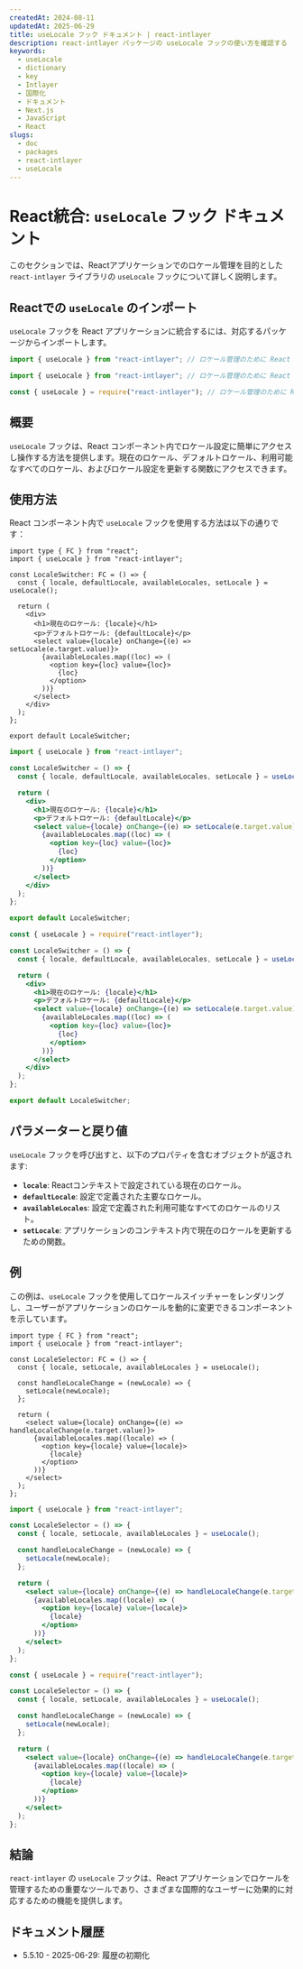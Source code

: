 ```yaml
---
createdAt: 2024-08-11
updatedAt: 2025-06-29
title: useLocale フック ドキュメント | react-intlayer
description: react-intlayer パッケージの useLocale フックの使い方を確認する
keywords:
  - useLocale
  - dictionary
  - key
  - Intlayer
  - 国際化
  - ドキュメント
  - Next.js
  - JavaScript
  - React
slugs:
  - doc
  - packages
  - react-intlayer
  - useLocale
---
```


# React統合: `useLocale` フック ドキュメント

このセクションでは、Reactアプリケーションでのロケール管理を目的とした `react-intlayer` ライブラリの `useLocale` フックについて詳しく説明します。

## Reactでの `useLocale` のインポート

`useLocale` フックを React アプリケーションに統合するには、対応するパッケージからインポートします。

```typescript codeFormat="typescript"
import { useLocale } from "react-intlayer"; // ロケール管理のために React コンポーネントで使用
```

```javascript codeFormat="esm"
import { useLocale } from "react-intlayer"; // ロケール管理のために React コンポーネントで使用
```

```javascript codeFormat="commonjs"
const { useLocale } = require("react-intlayer"); // ロケール管理のために React コンポーネントで使用
```

## 概要

`useLocale` フックは、React コンポーネント内でロケール設定に簡単にアクセスし操作する方法を提供します。現在のロケール、デフォルトロケール、利用可能なすべてのロケール、およびロケール設定を更新する関数にアクセスできます。

## 使用方法

React コンポーネント内で `useLocale` フックを使用する方法は以下の通りです：

```tsx fileName="src/components/LocaleSwitcher.tsx" codeFormat="typescript"
import type { FC } from "react";
import { useLocale } from "react-intlayer";

const LocaleSwitcher: FC = () => {
  const { locale, defaultLocale, availableLocales, setLocale } = useLocale();

  return (
    <div>
      <h1>現在のロケール: {locale}</h1>
      <p>デフォルトロケール: {defaultLocale}</p>
      <select value={locale} onChange={(e) => setLocale(e.target.value)}>
        {availableLocales.map((loc) => (
          <option key={loc} value={loc}>
            {loc}
          </option>
        ))}
      </select>
    </div>
  );
};

export default LocaleSwitcher;
```

```jsx fileName="src/components/LocaleSwitcher.mjx" codeFormat="esm"
import { useLocale } from "react-intlayer";

const LocaleSwitcher = () => {
  const { locale, defaultLocale, availableLocales, setLocale } = useLocale();

  return (
    <div>
      <h1>現在のロケール: {locale}</h1>
      <p>デフォルトロケール: {defaultLocale}</p>
      <select value={locale} onChange={(e) => setLocale(e.target.value)}>
        {availableLocales.map((loc) => (
          <option key={loc} value={loc}>
            {loc}
          </option>
        ))}
      </select>
    </div>
  );
};

export default LocaleSwitcher;
```

```jsx fileName="src/components/LocaleSwitcher.csx" codeFormat="commonjs"
const { useLocale } = require("react-intlayer");

const LocaleSwitcher = () => {
  const { locale, defaultLocale, availableLocales, setLocale } = useLocale();

  return (
    <div>
      <h1>現在のロケール: {locale}</h1>
      <p>デフォルトロケール: {defaultLocale}</p>
      <select value={locale} onChange={(e) => setLocale(e.target.value)}>
        {availableLocales.map((loc) => (
          <option key={loc} value={loc}>
            {loc}
          </option>
        ))}
      </select>
    </div>
  );
};

export default LocaleSwitcher;
```

## パラメーターと戻り値

`useLocale` フックを呼び出すと、以下のプロパティを含むオブジェクトが返されます:

- **`locale`**: Reactコンテキストで設定されている現在のロケール。
- **`defaultLocale`**: 設定で定義された主要なロケール。
- **`availableLocales`**: 設定で定義された利用可能なすべてのロケールのリスト。
- **`setLocale`**: アプリケーションのコンテキスト内で現在のロケールを更新するための関数。

## 例

この例は、`useLocale` フックを使用してロケールスイッチャーをレンダリングし、ユーザーがアプリケーションのロケールを動的に変更できるコンポーネントを示しています。

```tsx fileName="src/components/LocaleSelector.tsx" codeFormat="typescript"
import type { FC } from "react";
import { useLocale } from "react-intlayer";

const LocaleSelector: FC = () => {
  const { locale, setLocale, availableLocales } = useLocale();

  const handleLocaleChange = (newLocale) => {
    setLocale(newLocale);
  };

  return (
    <select value={locale} onChange={(e) => handleLocaleChange(e.target.value)}>
      {availableLocales.map((locale) => (
        <option key={locale} value={locale}>
          {locale}
        </option>
      ))}
    </select>
  );
};
```

```jsx fileName="src/components/LocaleSelector.mjx" codeFormat="esm"
import { useLocale } from "react-intlayer";

const LocaleSelector = () => {
  const { locale, setLocale, availableLocales } = useLocale();

  const handleLocaleChange = (newLocale) => {
    setLocale(newLocale);
  };

  return (
    <select value={locale} onChange={(e) => handleLocaleChange(e.target.value)}>
      {availableLocales.map((locale) => (
        <option key={locale} value={locale}>
          {locale}
        </option>
      ))}
    </select>
  );
};
```

```jsx fileName="src/components/LocaleSelector.csx" codeFormat="commonjs"
const { useLocale } = require("react-intlayer");

const LocaleSelector = () => {
  const { locale, setLocale, availableLocales } = useLocale();

  const handleLocaleChange = (newLocale) => {
    setLocale(newLocale);
  };

  return (
    <select value={locale} onChange={(e) => handleLocaleChange(e.target.value)}>
      {availableLocales.map((locale) => (
        <option key={locale} value={locale}>
          {locale}
        </option>
      ))}
    </select>
  );
};
```

## 結論

`react-intlayer` の `useLocale` フックは、React アプリケーションでロケールを管理するための重要なツールであり、さまざまな国際的なユーザーに効果的に対応するための機能を提供します。

## ドキュメント履歴

- 5.5.10 - 2025-06-29: 履歴の初期化
